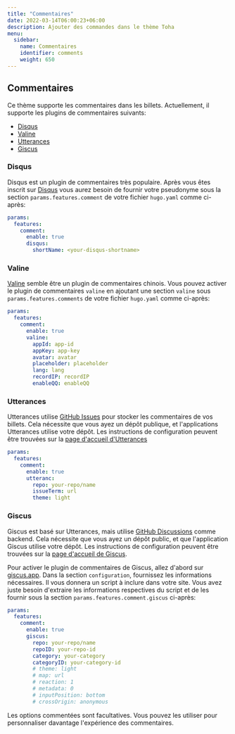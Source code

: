 ```yaml
---
title: "Commentaires"
date: 2022-03-14T06:00:23+06:00
description: Ajouter des commandes dans le thème Toha
menu:
  sidebar:
    name: Commentaires
    identifier: comments
    weight: 650
---
```

## Commentaires

Ce thème supporte les commentaires dans les billets. Actuellement, il supporte les plugins de commentaires suivants:

- [Disqus](https://disqus.com/)
- [Valine](https://valine.js.org/)
- [Utterances](https://utteranc.es/)
- [Giscus](https://giscus.app/)

### Disqus

Disqus est un plugin de commentaires très populaire. Après vous êtes inscrit sur [Disqus](https://disqus.com/) vous aurez besoin de fournir votre pseudonyme sous la section `params.features.comment` de votre fichier `hugo.yaml` comme ci-après:

```yaml
params:
  features:
    comment:
      enable: true
      disqus:
        shortName: <your-disqus-shortname>
```

### Valine

[Valine](https://valine.js.org/) semble être un plugin de commentaires chinois. Vous pouvez activer le plugin de commentaires `valine` en ajoutant une section `valine` sous `params.features.comments` de votre fichier `hugo.yaml` comme ci-après:

```yaml
params:
  features:
    comment:
      enable: true
      valine:
        appId: app-id
        appKey: app-key
        avatar: avatar
        placeholder: placeholder
        lang: lang
        recordIP: recordIP
        enableQQ: enableQQ
```

### Utterances

Utterances utilise [GitHub Issues](https://docs.github.com/en/issues/tracking-your-work-with-issues/about-issues) pour stocker les commentaires de vos billets. Cela nécessite que vous ayez un dépôt publique, et l'applications Utterances utilise votre dépôt. Les instructions de configuration peuvent être trouvées sur la [page d'accueil d'Utterances](https://utteranc.es/)

```yaml
params:
  features:
    comment:
      enable: true
      utteranc:
        repo: your-repo/name
        issueTerm: url
        theme: light
```

### Giscus

Giscus est basé sur Utterances, mais utilise [GitHub Discussions](https://docs.github.com/en/discussions) comme backend. Cela nécessite que vous ayez un dépôt public, et que l'application Giscus utilise votre dépôt. Les instructions de configuration peuvent être trouvées sur la [page d'accueil de Giscus](https://giscus.app/).

Pour activer le plugin de commentaires de Giscus, allez d'abord sur [giscus.app](https://giscus.app/). Dans la section `configuration`, fournissez les informations nécessaires. Il vous donnera un script à inclure dans votre site. Vous avez juste besoin d'extraire les informations respectives du script et de les fournir sous la section `params.features.comment.giscus` ci-après:

```yaml
params:
  features:
    comment:
      enable: true
      giscus:
        repo: your-repo/name
        repoID: your-repo-id
        category: your-category
        categoryID: your-category-id
        # theme: light
        # map: url
        # reaction: 1
        # metadata: 0
        # inputPosition: bottom
        # crossOrigin: anonymous
```

Les options commentées sont facultatives. Vous pouvez les utiliser pour personnaliser davantage l'expérience des commentaires.
